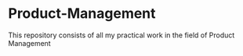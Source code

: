 # Product-Management
This repository consists of all my practical work in the field of Product Management
